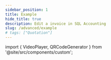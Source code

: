 ```yaml
---
sidebar_position: 1
title: Example
hide_title: true
description: Edit a invoice in SQL Accounting
slug: /advanced/example
# tags: ["Quotation"]
---
```


import { VideoPlayer, QRCodeGenerator } from '@site/src/components/custom';

<QRCodeGenerator url="https://www.youtube.com/embed/lRYrv0OEwi4?autoplay=1" /> 

<VideoPlayer 
  videoId="5L44z7lmqdk" 
    title="Customer Payment In Foreign Currency"
/>